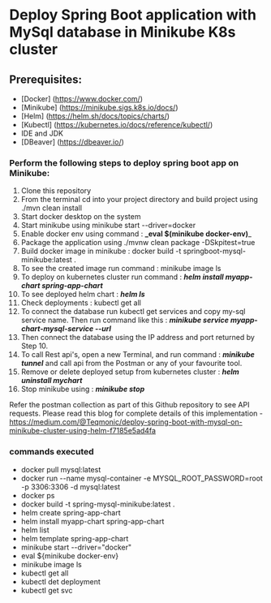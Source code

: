 # Deploy Spring Boot application with MySql database in Minikube K8s cluster

## Prerequisites:
* [Docker] (https://www.docker.com/)
* [Minikube] (https://minikube.sigs.k8s.io/docs/)
* [Helm] (https://helm.sh/docs/topics/charts/)
* [Kubectl] (https://kubernetes.io/docs/reference/kubectl/)
* IDE and JDK
* [DBeaver] (https://dbeaver.io/)

### Perform the following steps to deploy spring boot app on Minikube:
1) Clone this repository
2) From the terminal cd into your project directory and build project using ./mvn clean install
3) Start docker desktop on the system
4) Start minikube using minikube start --driver=docker
5) Enable docker env using command : **_eval $(minikube docker-env)**_ 
6) Package the application using ./mvnw clean package -DSkpitest=true
7) Build docker image in minikube : docker build -t springboot-mysql-minikube:latest .
8) To see the created image run command : minikube image ls
9) To deploy on kubernetes cluster run command : **_helm install myapp-chart spring-app-chart_**
10) To see deployed helm chart : **_helm ls_**
11) Check deployments : kubectl get all
12) To connect the database run kubectl get services and copy my-sql service name. Then run command like this : **_minikube service myapp-chart-mysql-service --url_**
13) Then connect the database using the IP address and port returned by Step 10.
14) To call Rest api's, open a new Terminal, and run command : _**minikube tunnel**_ and call api from the Postman or any of your favourite tool.
15) Remove or delete deployed setup from kubernetes cluster : **_helm uninstall mychart_**
16) Stop minikube using : **_minikube stop_**

Refer the postman collection as part of this Github repository to see API requests.
Please read this blog for complete details of this implementation - https://medium.com/@Teqmonic/deploy-spring-boot-with-mysql-on-minikube-cluster-using-helm-f7185e5ad4fa

### commands executed
- docker pull mysql:latest
- docker run --name mysql-container -e MYSQL_ROOT_PASSWORD=root -p 3306:3306 -d mysql:latest
- docker ps
- docker build -t spring-mysql-minikube:latest .
- helm create spring-app-chart
- helm install myapp-chart spring-app-chart
- helm list
- helm template spring-app-chart
- minikube start --driver="docker"
- eval ${minikube docker-env}
- minikube image ls
- kubectl get all
- kubectl det deployment
- kubectl get svc
